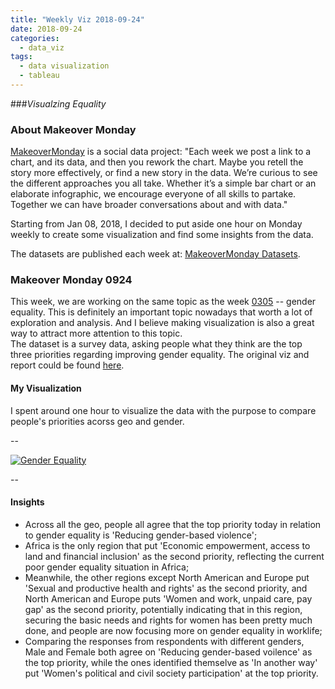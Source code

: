 ```yaml
---
title: "Weekly Viz 2018-09-24"
date: 2018-09-24
categories:
  - data_viz
tags:
  - data visualization
  - tableau
---
```


###*Visualzing Equality*


### About Makeover Monday

[MakeoverMonday](http://www.makeovermonday.co.uk/) is a social data project:
"Each week we post a link to a chart, and its data, and then you rework the chart.
Maybe you retell the story more effectively, or find a new story in the data.
We’re curious to see the different approaches you all take. Whether it’s a simple bar chart or an elaborate infographic, we encourage everyone of all skills to partake.
Together we can have broader conversations about and with data."

Starting from Jan 08, 2018, I decided to put aside one hour on Monday weekly to create some visualization and find some insights from the data.

The datasets are published each week at: [MakeoverMonday Datasets](http://www.makeovermonday.co.uk/data/).

### Makeover Monday 0924

This week, we are working on the same topic as the week [0305](https://yudong-94.github.io/personal-website/projects/data%20viz/MakeOverMonday20180305) -- gender equality. This is definitely an important topic nowadays that worth a lot of exploration and analysis. And I believe making visualization is also a great way to attract more attention to this topic.  
The dataset is a survey data, asking people what they think are the top three priorities regarding improving gender equality. The original viz and report could be found [here](https://data.world/makeovermonday/2018w39-visualizing-equality/workspace/file?filename=Insert_AdvocatesSurvey_EM2030.pdf).  


#### My Visualization

I spent around one hour to visualize the data with the purpose to compare people's priorities acorss geo and gender.  

--  
<div class='tableauPlaceholder' id='viz1537847983638' style='position: relative'>
<noscript><a href='#'>
  <img alt='Gender Equality ' src='https:&#47;&#47;public.tableau.com&#47;static&#47;images&#47;Ma&#47;MakeOverMonday0924&#47;GenderEquality&#47;1_rss.png' style='border: none' />
</a></noscript>
<object class='tableauViz'  style='display:none;'>
  <param name='host_url' value='https%3A%2F%2Fpublic.tableau.com%2F' />
  <param name='embed_code_version' value='3' />
  <param name='site_root' value='' />
  <param name='name' value='MakeOverMonday0924&#47;GenderEquality' />
  <param name='tabs' value='no' />
  <param name='toolbar' value='yes' />
  <param name='static_image' value='https:&#47;&#47;public.tableau.com&#47;static&#47;images&#47;Ma&#47;MakeOverMonday0924&#47;GenderEquality&#47;1.png' />
  <param name='animate_transition' value='yes' />
  <param name='display_static_image' value='yes' />
  <param name='display_spinner' value='yes' />
  <param name='display_overlay' value='yes' />
  <param name='display_count' value='yes' />
</object></div>          
<script type='text/javascript'>    
  var divElement = document.getElementById('viz1537847983638');
  var vizElement = divElement.getElementsByTagName('object')[0];    
  vizElement.style.width='800px';vizElement.style.height='827px';       
  var scriptElement = document.createElement('script');                
  scriptElement.src = 'https://public.tableau.com/javascripts/api/viz_v1.js';       
  vizElement.parentNode.insertBefore(scriptElement, vizElement);               
</script>  


--  

#### Insights
* Across all the geo, people all agree that the top priority today in relation to gender equality is 'Reducing gender-based violence';  
* Africa is the only region that put 'Economic empowerment, access to land and financial inclusion' as the second priority, reflecting the current poor gender equality situation in Africa;  
* Meanwhile, the other regions except North American and Europe put 'Sexual and productive health and rights' as the second priority, and North American and Europe puts 'Women and work, unpaid care, pay gap' as the second priority, potentially indicating that in this region, securing the basic needs and rights for women has been pretty much done, and people are now focusing more on gender equality in worklife;  
* Comparing the responses from respondents with different genders, Male and Female both agree on 'Reducing gender-based voilence' as the top priority, while the ones identified themselve as 'In another way' put 'Women's political and civil society participation' at the top priority.  


